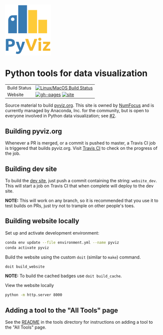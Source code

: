 <img src="doc/_static/logo.png" width=150><br>

# Python tools for data visualization

|    |    |
| --- | --- |
| Build Status | [![Linux/MacOS Build Status](https://travis-ci.org/pyviz/pyviz.org.svg?branch=master)](https://travis-ci.org/pyviz/pyviz.org) |
| Website | [![gh-pages](https://img.shields.io/github/last-commit/pyviz/pyviz.org/gh-pages.svg)](https://github.com/pyviz/pyviz.org/tree/gh-pages) [![site](https://img.shields.io/website-up-down-green-red/https/pyviz.org.svg)](https://pyviz.org) |

Source material to build [pyviz.org](https://pyviz.org).  This site is owned by [NumFocus](https://numfocus.org) and is currently managed by Anaconda, Inc. for the community, but is open to everyone involved in Python data visualization; see [#2](https://github.com/pyviz/website/issues/2).

## Building pyviz.org

Whenever a PR is merged, or a commit is pushed to master, a Travis CI job is triggered that builds pyviz.org. Visit [Travis CI](https://travis-ci.org/pyviz/pyviz.org) to check on the progress of the job.

## Building dev site

To build the [dev site](https://pyviz-dev.github.io/pyviz.org), just push a commit containing the string: `website_dev`. This will start a job on Travis CI that when complete will deploy to the dev site.

**NOTE:** This will work on any branch, so it is recommended that you use it to test builds on PRs, just try not to trample on other people's toes.

## Building website locally

Set up and activate development environment:

```bash
conda env update --file environment.yml --name pyviz
conda activate pyviz
```

Build the website using the custom ``doit`` (similar to `make`) command.

```bash
doit build_website
```

**NOTE:** To build the cached badges use `doit build_cache`.

View the website locally

```bash
python -m http.server 8000
```

## Adding a tool to the "All Tools" page

See the [README](tools/README.md) in the tools directory for instructions on adding a tool to the "All Tools" page.
